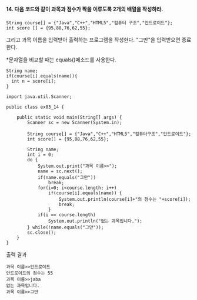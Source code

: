 #### 14. 다음 코드와 같이 과목과 점수가 짝을 이루도록 2개의 배열을 작성하라.
```
String course[] = {"Java","C++","HTML5","컴퓨터 구조","안드로이드"};
int score [] = {95,88,76,62,55};
```
그리고 과목 이름을 입력받아 출력하는 프로그램을 작성한다. "그만"을 입력받으면 종료한다.

*문자열을 비교할 때는 equals()메소드를 사용한다.
```
String name;
if(course[i].equals(name)){
  int n = score[i];
}
```
```
import java.util.Scanner;

public class ex03_14 {

	public static void main(String[] args) {
		Scanner sc = new Scanner(System.in);
		
		String course[] = {"Java","C++","HTML5","컴퓨터구조","안드로이드"};
		int score[] = {95,88,76,62,55};
		
		String name;
		int i = 0;
		do {
			System.out.print("과목 이름>>");
			name = sc.next();
			if(name.equals("그만"))
				break;
			for(i=0; i<course.length; i++) 
				if(course[i].equals(name)) {
					System.out.println(course[i]+"의 점수는 "+score[i]);
					break;
				}
			if(i == course.length) 
				System.out.println("없는 과목입니다.");
		} while(!name.equals("그만"));
		sc.close();
	}
}
```
출력 결과
```
과목 이름>>안드로이드
안드로이드의 점수는 55
과목 이름>>jaba
없는 과목입니다.
과목 이름>>그만
```
